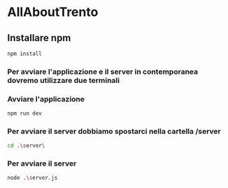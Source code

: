 # AllAboutTrento

## Installare npm

```sh
npm install
```
### Per avviare l'applicazione e il server in contemporanea dovremo utilizzare due terminali 

### Avviare l'applicazione

```sh
npm run dev
```

### Per avviare il server dobbiamo spostarci nella cartella /server

```sh
cd .\server\
```

### Per avviare il server

```sh
node .\server.js
```
